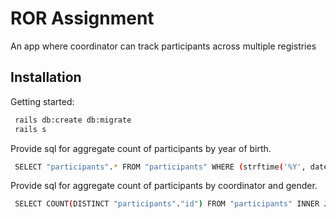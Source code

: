 
# ROR Assignment

An app where coordinator can track participants across multiple registries

## Installation


Getting started:
```bash
 rails db:create db:migrate
 rails s
```

Provide sql for aggregate count of participants by year of birth.

```bash
 SELECT "participants".* FROM "participants" WHERE (strftime('%Y', date_of_birth) = '1993')
```

Provide sql for aggregate count of participants by coordinator and gender.

```bash
 SELECT COUNT(DISTINCT "participants"."id") FROM "participants" INNER JOIN "enrollments" ON "enrollments"."participant_id" = "participants"."id" WHERE "participants"."gender" = ? AND "enrollments"."coordinator_id" = ? [["gender", 0], ["coordinator_id", 1]]
```
    